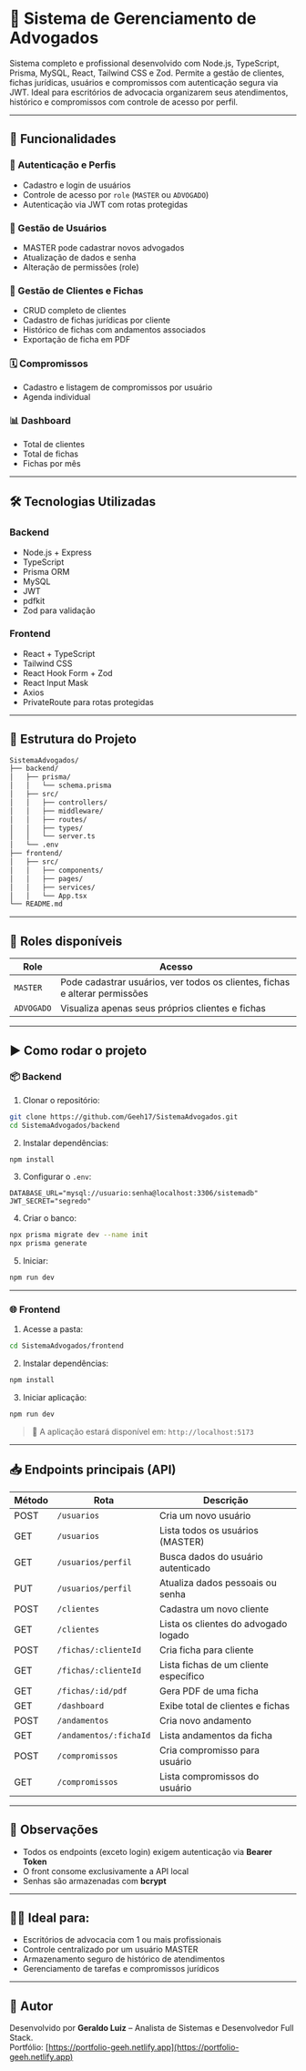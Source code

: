 # 🧾 Sistema de Gerenciamento de Advogados

Sistema completo e profissional desenvolvido com Node.js, TypeScript, Prisma, MySQL, React, Tailwind CSS e Zod. Permite a gestão de clientes, fichas jurídicas, usuários e compromissos com autenticação segura via JWT. Ideal para escritórios de advocacia organizarem seus atendimentos, histórico e compromissos com controle de acesso por perfil.

---

## 🚀 Funcionalidades

### 🔐 Autenticação e Perfis

- Cadastro e login de usuários
- Controle de acesso por `role` (`MASTER` ou `ADVOGADO`)
- Autenticação via JWT com rotas protegidas

### 👥 Gestão de Usuários

- MASTER pode cadastrar novos advogados
- Atualização de dados e senha
- Alteração de permissões (role)

### 📂 Gestão de Clientes e Fichas

- CRUD completo de clientes
- Cadastro de fichas jurídicas por cliente
- Histórico de fichas com andamentos associados
- Exportação de ficha em PDF

### 🗓️ Compromissos

- Cadastro e listagem de compromissos por usuário
- Agenda individual

### 📊 Dashboard

- Total de clientes
- Total de fichas
- Fichas por mês

---

## 🛠️ Tecnologias Utilizadas

### Backend

- Node.js + Express
- TypeScript
- Prisma ORM
- MySQL
- JWT
- pdfkit
- Zod para validação

### Frontend

- React + TypeScript
- Tailwind CSS
- React Hook Form + Zod
- React Input Mask
- Axios
- PrivateRoute para rotas protegidas

---

## 📁 Estrutura do Projeto

```bash
SistemaAdvogados/
├── backend/
│   ├── prisma/
│   │   └── schema.prisma
│   ├── src/
│   │   ├── controllers/
│   │   ├── middleware/
│   │   ├── routes/
│   │   ├── types/
│   │   └── server.ts
│   └── .env
├── frontend/
│   ├── src/
│   │   ├── components/
│   │   ├── pages/
│   │   ├── services/
│   │   └── App.tsx
└── README.md
```

---

## 🔐 Roles disponíveis

| Role       | Acesso                                                                      |
| ---------- | --------------------------------------------------------------------------- |
| `MASTER`   | Pode cadastrar usuários, ver todos os clientes, fichas e alterar permissões |
| `ADVOGADO` | Visualiza apenas seus próprios clientes e fichas                            |

---

## ▶️ Como rodar o projeto

### 📦 Backend

1. Clonar o repositório:

```bash
git clone https://github.com/Geeh17/SistemaAdvogados.git
cd SistemaAdvogados/backend
```

2. Instalar dependências:

```bash
npm install
```

3. Configurar o `.env`:

```env
DATABASE_URL="mysql://usuario:senha@localhost:3306/sistemadb"
JWT_SECRET="segredo"
```

4. Criar o banco:

```bash
npx prisma migrate dev --name init
npx prisma generate
```

5. Iniciar:

```bash
npm run dev
```

---

### 🌐 Frontend

1. Acesse a pasta:

```bash
cd SistemaAdvogados/frontend
```

2. Instalar dependências:

```bash
npm install
```

3. Iniciar aplicação:

```bash
npm run dev
```

> 🔗 A aplicação estará disponível em: `http://localhost:5173`

---

## 📥 Endpoints principais (API)

| Método | Rota                   | Descrição                             |
| ------ | ---------------------- | ------------------------------------- |
| POST   | `/usuarios`            | Cria um novo usuário                  |
| GET    | `/usuarios`            | Lista todos os usuários (MASTER)      |
| GET    | `/usuarios/perfil`     | Busca dados do usuário autenticado    |
| PUT    | `/usuarios/perfil`     | Atualiza dados pessoais ou senha      |
| POST   | `/clientes`            | Cadastra um novo cliente              |
| GET    | `/clientes`            | Lista os clientes do advogado logado  |
| POST   | `/fichas/:clienteId`   | Cria ficha para cliente               |
| GET    | `/fichas/:clienteId`   | Lista fichas de um cliente específico |
| GET    | `/fichas/:id/pdf`      | Gera PDF de uma ficha                 |
| GET    | `/dashboard`           | Exibe total de clientes e fichas      |
| POST   | `/andamentos`          | Cria novo andamento                   |
| GET    | `/andamentos/:fichaId` | Lista andamentos da ficha             |
| POST   | `/compromissos`        | Cria compromisso para usuário         |
| GET    | `/compromissos`        | Lista compromissos do usuário         |

---

## 📌 Observações

- Todos os endpoints (exceto login) exigem autenticação via **Bearer Token**
- O front consome exclusivamente a API local
- Senhas são armazenadas com **bcrypt**

---

## 🧑‍⚖️ Ideal para:

- Escritórios de advocacia com 1 ou mais profissionais
- Controle centralizado por um usuário MASTER
- Armazenamento seguro de histórico de atendimentos
- Gerenciamento de tarefas e compromissos jurídicos

---

## 🧠 Autor

Desenvolvido por **Geraldo Luiz** – Analista de Sistemas e Desenvolvedor Full Stack.  
Portfólio: [https://portfolio-geeh.netlify.app](https://portfolio-geeh.netlify.app)
